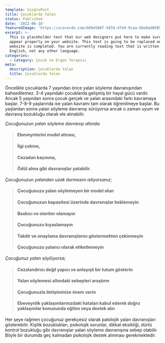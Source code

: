```yaml
---
template: SinglePost
title: Çocuklarda Yalan
status: Published
date: '2022-06-18'
featuredImage: 'https://ucarecdn.com/b89e588f-5659-47e9-9caa-6be0ad058572/-/crop/1690x1728/0,638/-/preview/'
excerpt: >-
  This is placeholder text that our web designers put here to make sure words
  appear properly on your website. This text is going to be replaced once the
  website is completed. You are currently reading text that is written in
  English, not any other language.
categories:
  - category: Çocuk ve Ergen Terapisi
meta:
  description: Çocuklarda Yalan
  title: Çocuklarda Yalan
---
```


Öncelikle çocuklarda 7 yaşından önce yalan söyleme davranışından bahsedilemez. 3-4 yaşındaki çocuklarda gelişmiş bir hayal gücü vardır. Ancak 5 yaşından sonra çocuk gerçek ve yalan arasındaki farkı kavramaya başlar. 7-8-9 yaşlarında ise yalan kavramı tam olarak öğrenilmeye başlar. Bu yaşlardan sonra yalan söyleme davranışı sürüyorsa ancak o zaman uyum ve davranış bozukluğu olarak ele alınabilir.

*Çocuğunuzun yalan söyleme davranışı altında:*

> #### Ebeveynlerini model alması,
> #### İlgi çekme,
> #### Cezadan kaçınma,
> #### Ödül alma gibi davranışlar yatabilir.

*Çocuğunuzun yalandan uzak durmasını istiyorsanız;*

> #### Çocuğunuza yalan söylemeyen bir model olun
> #### Çocuğunuzun kapasitesi üzerinde davranışlar beklemeyin
> #### Baskıcı ve otoriter olamayın
> #### Çocuğunuzu kıyaslamayın
> #### Takdir ve onaylama davranışlarını göstermekten çekinmeyin
> #### Çocuğunuzu yalancı olarak etiketlemeyin

*Çocuğunuz yalan söylüyorsa;*

> #### Cezalandırıcı değil yapıcı ve anlayışlı bir tutum gösterin
> #### Yalan söylemesi altındaki sebepleri araştırın
> #### Çocuğunuzla iletişiminize önem verin
> #### Ebeveynlik yaklaşımlarınızdaki hataları kabul ederek doğru yaklaşımlar konusunda eğitim veya destek alın

Her şeye rağmen çocuğunuz gerekçesiz olarak patolojik yalan davranışları gösterebilir. Kişilik bozuklukları, psikolojik sorunlar, dikkat eksikliği, dürtü kontrol bozukluğu gibi davranışlar yalan söyleme davranışına sebep olabilir. Böyle bir durumda geç kalmadan psikolojik destek alınması gerekmektedir.